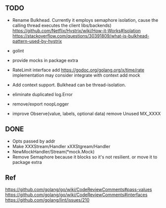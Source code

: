 ## TODO
* Rename Bulkhead. Currently it employs semaphore isolation, cause the calling thread
    executes the client libs/backends)
    https://github.com/Netflix/Hystrix/wiki/How-it-Works#Isolation
    https://stackoverflow.com/questions/30391809/what-is-bulkhead-pattern-used-by-hystrix

* golint

* provide mocks in package extra



* RateLimit interface
    add https://godoc.org/golang.org/x/time/rate implementation
    may consider integrate with context
    add mock

* Add context support. Bulkhead can be thread-isolation.


* eliminate duplicated log.Error

* remove/export noopLogger

* improve Observe(value, labels, optional data)
    remove Unused MX_XXXX


## DONE
* Opts passed by addr
* Make XXXStream/Handler xXXStgream/Handler
* NewMockHandler/Stream(*mock.Mock)
* Remove Semaphore because it blocks so it's not resilient.
    or move it to package extra


## Ref
 https://github.com/golang/go/wiki/CodeReviewComments#pass-values
 https://github.com/golang/go/wiki/CodeReviewComments#interfaces
 https://github.com/golang/lint/issues/210
